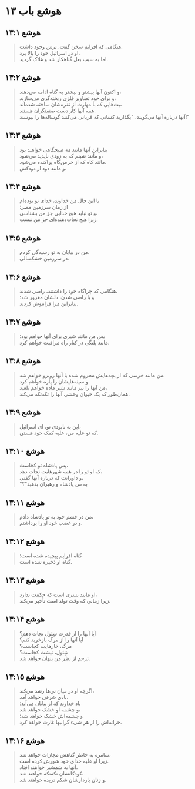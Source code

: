# هوشع باب ۱۳

## هوشع ۱۳:۱

> هنگامی که افرایم سخن گفت، ترس وجود داشت.  
> او در اسرائیل خود را بالا برد،  
> اما به سبب بعل گناهکار شد و هلاک گردید.

## هوشع ۱۳:۲

> و اکنون آنها بیشتر و بیشتر به گناه ادامه می‌دهند،  
> و برای خود تصاویر فلزی ریخته‌گری می‌سازند،  
> بت‌هایی که با مهارت از نقره‌شان ساخته شده‌اند،  
> همه آنها کار دست صنعتگران هستند.  
> آنها درباره آنها می‌گویند، "بگذارید کسانی که قربانی می‌کنند گوساله‌ها را ببوسند!"

## هوشع ۱۳:۳

> بنابراین آنها مانند مه صبحگاهی خواهند بود  
> و مانند شبنم که به زودی ناپدید می‌شود،  
> مانند کاه که از خرمن‌گاه پراکنده می‌شود،  
> و مانند دود از دودکش.

## هوشع ۱۳:۴

> با این حال من خداوند، خدای تو بوده‌ام  
> از زمان سرزمین مصر؛  
> و تو نباید هیچ خدایی جز من بشناسی،  
> زیرا هیچ نجات‌دهنده‌ای جز من نیست.

## هوشع ۱۳:۵

> من در بیابان به تو رسیدگی کردم،  
> در سرزمین خشکسالی.

## هوشع ۱۳:۶

> هنگامی که چراگاه خود را داشتند، راضی شدند،  
> و با راضی شدن، دلشان مغرور شد؛  
> بنابراین مرا فراموش کردند.

## هوشع ۱۳:۷

> پس من مانند شیری برای آنها خواهم بود؛  
> مانند پلنگی در کنار راه مراقبت خواهم کرد.

## هوشع ۱۳:۸

> من مانند خرسی که از بچه‌هایش محروم شده با آنها روبرو خواهم شد،  
> و سینه‌هایشان را پاره خواهم کرد.  
> من آنها را نیز مانند شیر ماده خواهم بلعید،  
> همان‌طور که یک حیوان وحشی آنها را تکه‌تکه می‌کند.

## هوشع ۱۳:۹

> این به نابودی تو، ای اسرائیل،  
> که تو علیه من، علیه کمک خود هستی.

## هوشع ۱۳:۱۰

> پس پادشاه تو کجاست،  
> که او تو را در همه شهرهایت نجات دهد،  
> و داورانت که درباره آنها گفتی،  
> "به من پادشاه و رهبران بدهید"؟

## هوشع ۱۳:۱۱

> من در خشم خود به تو پادشاه دادم،  
> و در غضب خود او را برداشتم.

## هوشع ۱۳:۱۲

> گناه افرایم پیچیده شده است؛  
> گناه او ذخیره شده است.

## هوشع ۱۳:۱۳

> او مانند پسری است که حکمت ندارد،  
> زیرا زمانی که وقت تولد است تأخیر می‌کند.

## هوشع ۱۳:۱۴

> آیا آنها را از قدرت شِئول نجات دهم؟  
> آیا آنها را از مرگ بازخرید کنم؟  
> مرگ، خارهایت کجاست؟  
> شِئول، نیشت کجاست؟  
> ترحم از نظر من پنهان خواهد شد.

## هوشع ۱۳:۱۵

> اگرچه او در میان نی‌ها رشد می‌کند،  
> بادی شرقی خواهد آمد،  
> باد خداوند که از بیابان می‌آید؛  
> و چشمه او خشک خواهد شد،  
> و چشمه‌اش خشک خواهد شد؛  
> خزانه‌اش را از هر شیء گرانبها غارت خواهد کرد.

## هوشع ۱۳:۱۶

> سامره به خاطر گناهش مجازات خواهد شد،  
> زیرا او علیه خدای خود شورش کرده است.  
> آنها به شمشیر خواهند افتاد،  
> کودکانشان تکه‌تکه خواهند شد،  
> و زنان باردارشان شکم دریده خواهند شد.
